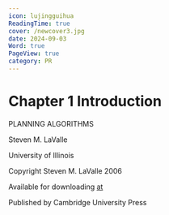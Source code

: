 ```yaml
---
icon: lujingguihua
ReadingTime: true
cover: /newcover3.jpg
date: 2024-09-03
Word: true
PageView: true
category: PR
---
```


# Chapter 1 Introduction

PLANNING ALGORITHMS

Steven M. LaValle  

University of Illinois  

Copyright Steven M. LaValle 2006  

Available for downloading [at](http://planning.cs.uiuc.edu/)

Published by Cambridge University Press

## 